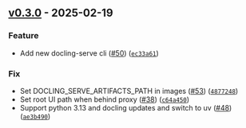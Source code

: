 ## [v0.3.0](https://github.com/DS4SD/docling-serve/releases/tag/v0.3.0) - 2025-02-19

### Feature

* Add new docling-serve cli ([#50](https://github.com/DS4SD/docling-serve/issues/50)) ([`ec33a61`](https://github.com/DS4SD/docling-serve/commit/ec33a61faa7846b9b7998fbf557ebe39a3b800f6))

### Fix

* Set DOCLING_SERVE_ARTIFACTS_PATH in images ([#53](https://github.com/DS4SD/docling-serve/issues/53)) ([`4877248`](https://github.com/DS4SD/docling-serve/commit/487724836896576ca4f98e84abf15fd1c383bec8))
* Set root UI path when behind proxy ([#38](https://github.com/DS4SD/docling-serve/issues/38)) ([`c64a450`](https://github.com/DS4SD/docling-serve/commit/c64a450bf9ba9947ab180e92bef2763ff710b210))
* Support python 3.13 and docling updates and switch to uv ([#48](https://github.com/DS4SD/docling-serve/issues/48)) ([`ae3b490`](https://github.com/DS4SD/docling-serve/commit/ae3b4906f1c0829b1331ea491f3518741cabff71))

